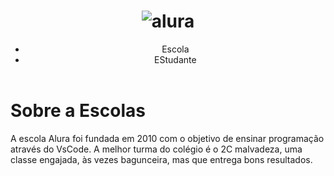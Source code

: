 <!DOCTYPE html>
<html lang="PT-BR">
<head>
    <meta http-equiv="X-UA-Compatible" content="IE=edge">
    <meta name="viewport" content="width=device-width, initial-scale=1.0">
    <link rel="preconnect" href="https://fonts.googleapis.com">
<link rel="preconnect" href="https://fonts.gstatic.com" crossorigin>
<link href="https://fonts.googleapis.com/css2?family=Poppins:ital,wght@0,100;0,200;0,300;0,400;0,500;0,600;0,700;0,800;0,900;1,100;1,200;1,300;1,400;1,500;1,600;1,700;1,800;1,900&display=swap" rel="stylesheet">
    <link rel="stylesheet" href="style.css">
    <title>Figma</title>
</head>
<body>
    <header>
        <h1>
            <img class="cabecalho-imagem" src="alurastart logo 1.png" alt="alura">
        </h1>
        <ul class="cabecalho-lista-item">
            <li class="cabecalho-lista-item">Escola</li>
            <li class="cabecalho-lista-item">EStudante</li>
        </ul>    
    </header>
<div>
    <h1>Sobre a Escolas</h1>





A escola Alura foi fundada em 2010 com o objetivo de ensinar programação através do VsCode.
A melhor turma do colégio é o 2C malvadeza, uma classe engajada, às vezes bagunceira, mas que entrega bons resultados.



    
</div>
</body>
</html>
